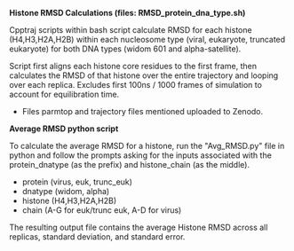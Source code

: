 **Histone RMSD Calculations (files: RMSD_protein_dna_type.sh)**

Cpptraj scripts within bash script calculate RMSD for each histone (H4,H3,H2A,H2B) within each nucleosome type (viral, eukaryote, truncated eukaryote) for both DNA types (widom 601 and alpha-satellite). 

Script first aligns each histone core residues to the first frame, then calculates the RMSD of that histone over the entire trajectory and looping over each replica.
Excludes first 100ns / 1000 frames of simulation to account for equilibration time. 

- Files parmtop and trajectory files mentioned uploaded to Zenodo.


**Average RMSD python script**

To calculate the average RMSD for a histone, run the "Avg_RMSD.py" file in python and follow the prompts asking for the inputs associated with the protein_dnatype (as the prefix) and histone_chain (as the middle).

- protein (virus, euk, trunc_euk)
- dnatype (widom, alpha)
- histone (H4,H3,H2A,H2B)
- chain (A-G for euk/trunc euk, A-D for virus)

The resulting output file contains the average Histone RMSD across all replicas, standard deviation, and standard error. 
